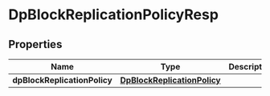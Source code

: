 # DpBlockReplicationPolicyResp

## Properties
Name | Type | Description | Notes
------------ | ------------- | ------------- | -------------
**dpBlockReplicationPolicy** | [**DpBlockReplicationPolicy**](DpBlockReplicationPolicy.md) |  |  [optional]
